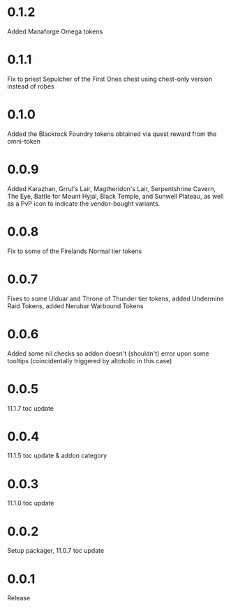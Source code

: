 # 0.1.2

Added Manaforge Omega tokens

# 0.1.1

Fix to priest Sepulcher of the First Ones chest using chest-only version instead of robes

# 0.1.0

Added the Blackrock Foundry tokens obtained via quest reward from the omni-token

# 0.0.9

Added Karazhan, Grrul's Lair, Magtheridon's Lair, Serpentshrine Cavern, The Eye, Battle for Mount Hyjal, Black Temple, and Sunwell Plateau, as well as a PvP icon to indicate the vendor-bought variants.

# 0.0.8

Fix to some of the Firelands Normal tier tokens

# 0.0.7

Fixes to some Ulduar and Throne of Thunder tier tokens, added Undermine Raid Tokens, added Nerubar Warbound Tokens

# 0.0.6

Added some nil checks so addon doesn't (shouldn't) error upon some tooltips (coincidentally triggered by altoholic in this case)

# 0.0.5

11.1.7 toc update

# 0.0.4

11.1.5 toc update & addon category

# 0.0.3

11.1.0 toc update

# 0.0.2

Setup packager, 11.0.7 toc update

# 0.0.1

Release